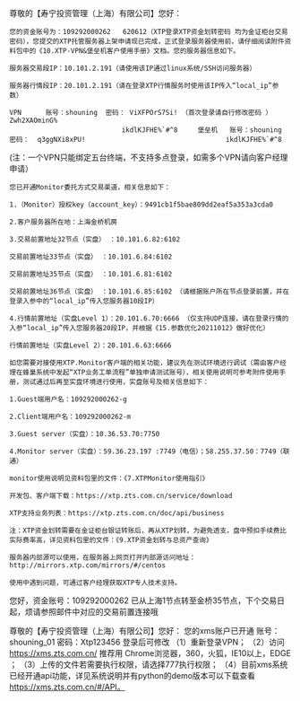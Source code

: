 尊敬的【寿宁投资管理（上海）有限公司】您好：

    您的资金账号为：109292000262   620612（XTP登录XTP资金划转密码 均为金证柜台交易密码），您提交的XTP托管服务器上架申请现已完成，正式登录服务器使用前，请仔细阅读附件资料包中的《10.XTP-VPN&堡垒机客户使用手册》文档。您的服务器信息如下。

    服务器交易段IP：10.101.2.191（请使用该IP通过linux系统/SSH访问服务器）

    服务器行情段IP：20.101.2.191（请在登录XTP行情服务时使用该IP传入“local_ip”参数）

    VPN      账号：shouning  密码： ViXFPOrS7Si! （首次登录请自行修改密码 ）Zwh2XAOminG%
                                ikdlKJFHE%`#^8     堡垒机   账号：shouning 密码：  q3ggNXi8xPU!                                   ikdlKJFHE%`#^8

(注：一个VPN只能绑定五台终端，不支持多点登录，如需多个VPN请向客户经理申请）

    您已开通Monitor委托方式交易渠道，相关信息如下：

    1.（Monitor）授权key（account_key）：9491cb1f5bae809dd2eaf5a353a3cda0

    2.客户服务器所在地：上海金桥机房

    3.交易前置地址32节点（实盘） ：10.101.6.82:6102

    交易前置地址33节点（实盘） ：10.101.6.84:6102

    交易前置地址35节点（实盘） ：10.101.6.81:6102

    交易前置地址36节点（实盘） ：10.101.6.85:6102 （请根据账户所在节点登录前置，并在登录入参中的“local_ip”传入您服务器10段IP）

    4.行情前置地址（实盘Level 1）：20.101.6.70:6666 （仅支持UDP连接，请在登录行情的入参“local_ip”传入您服务器20段IP，并根据《15.参数优化20211012》做好优化）

    行情前置地址（实盘Level 2）：20.101.6.63:6666

    如您需要对接使用XTP.Monitor客户端的相关功能，建议先在测试环境进行调试（需由客户经理在蜂巢系统中发起“XTP业务工单流程”单独申请测试账号），相关使用说明可参考附件使用手册，测试通过后再至实盘环境进行使用，实盘账号及相关信息如下：

    1.Guest端用户名：109292000262-g

    2.Client端用户名：109292000262-m

    3.Guest server（实盘）：10.36.53.70:7750

    4.Monitor server（实盘）：59.36.23.197 :7749（电信）；58.255.37.50：7749（联通）

    monitor使用说明见资料包里的文件：《7.XTPMonitor使用指引》

    开发包、客户端下载：https://xtp.zts.com.cn/service/download

    XTP支持业务列表：https://xtp.zts.com.cn/doc/api/business

    注：XTP资金划转需要在金证柜台银证转账后，再从XTP划转，为避免透支，盘中预扣手续费比实际费率高，详见资料包里的文件：《9.XTP资金划转与总资产查询》

    服务器内部源可以使用，在服务器上网页打开内部源访问地址：http://mirrors.xtp.com/mirrors/#/centos

    使用中遇到问题，可通过客户经理获取XTP专人技术支持。

您好，资金账号：109292000262 已从上海1节点转至金桥35节点，下个交易日起，烦请参照邮件中对应的交易前置连接哦

尊敬的【寿宁投资管理（上海）有限公司】您好：
您的xms账户已开通
账号：shouning_01
密码：Xtp123456         登录后可修改
（1）重新登录VPN；
（2）访问 https://xms.zts.com.cn/ 推荐用 Chrome浏览器，360，火狐，IE10以上，EDGE ；
（3）上传的文件若需要执行权限，请选择777执行权限；
（4）目前xms系统已经开通api功能，详见系统说明并有python的demo版本可以下载查看 https://xms.zts.com.cn/#/API。
